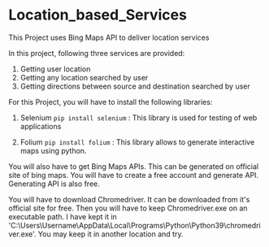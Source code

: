 # Location_based_Services
 This Project uses Bing Maps API to deliver location services

In this project, following three services are provided:
1. Getting user location
2. Getting any location searched by user
3. Getting directions between source and destination searched by user

For this Project, you will have to install the following libraries:
1. Selenium `pip install selenium` :
    This library is used for testing of web applications

2. Folium `pip install folium` :
    This library allows to generate interactive maps using python.

You will also have to get Bing Maps APIs. This can be generated on official site of bing maps. You will have to create a free account and generate API. Generating API is also free.

You will have to download Chromedriver. It can be downloaded from it's official site for free.
Then you will have to keep Chromedriver.exe on an executable path. I have kept it in 'C:\\Users\\Username\\AppData\\Local\\Programs\\Python\\Python39\\chromedriver.exe'. You may keep it in another location and try.
